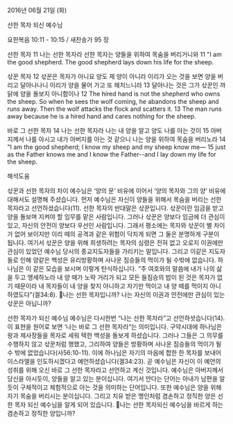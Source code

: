2016년 06월 21일 (화)

선한 목자 되신 예수님



요한복음 10:11 - 10:15 / 새찬송가 95 장


선한 목자
11 나는 선한 목자라 선한 목자는 양들을 위하여 목숨을 버리거니와 
11 "I am the good shepherd. The good shepherd lays down his life for the sheep. 

삯꾼 목자 
12 삯꾼은 목자가 아니요 양도 제 양이 아니라 이리가 오는 것을 보면 양을 버리고 달아나나니 이리가 양을 물어 가고 또 헤치느니라 13 달아나는 것은 그가 삯꾼인 까닭에 양을 돌보지 아니함이나 
12 The hired hand is not the shepherd who owns the sheep. So when he sees the wolf coming, he abandons the sheep and runs away. Then the wolf attacks the flock and scatters it. 13 The man runs away because he is a hired hand and cares nothing for the sheep. 

바로 그 선한 목자
14 나는 선한 목자라 나는 내 양을 알고 양도 나를 아는 것이 15 아버지께서 나를 아시고 내가 아버지를 아는 것 같으니 나는 양을 위하여 목숨을 버리노라 
14 "I am the good shepherd; I know my sheep and my sheep know me— 15 just as the Father knows me and I know the Father--and I lay down my life for the sheep.

해석도움





삯꾼과 선한 목자의 차이
예수님은 ‘양의 문’ 비유에 이어서 ‘양의 목자와 그의 양’ 비유에 대해서도 설명해 주셨습니다. 먼저 예수님은 자신이 양들을 위해서 목숨을 버리는 선한 목자라고 선언하셨습니다(11). 선한 목자의 반대말은 삯꾼입니다. 삯꾼이란 임금을 받고 양을 돌보며 지켜야 할 임무를 맡은 사람입니다. 그러나 삯꾼은 양보다 임금에 더 관심이 있고, 자신의 안전이 양보다 우선인 사람입니다. 그래서 평소에는 목자와 삯꾼이 별 차이가 없어 보이지만 이리 떼의 공격과 같은 위험이 닥치게 되면 그 둘은 분명하게 구분이 됩니다. 여기서 삯꾼은 양을 위해 희생하려는 목자의 심령은 전혀 없고 오로지 이권에만 관심이 있었던 예수님 당시의 종교지도자들을 가리키는 말입니다. 그리고 이같은 지도자들로 인해 양같은 백성은 유리방황하며 사나운 짐승들의 먹이가 될 수밖에 없습니다. 하나님은 이 같은 모습을 보시며 이렇게 탄식하십니다. “주 여호와의 말씀에 내가 나의 삶을 두고 맹세하노라 내 양 떼가 노략 거리가 되고 모든 들짐승의 밥이 된 것은 목자가 없기 때문이라 내 목자들이 내 양을 찾지 아니하고 자기만 먹이고 내 양 떼를 먹이지 아니하였도다”(겔34:8).
나는 선한 목자입니까? 나는 자신의 이권과 안전에만 관심이 있는 삯꾼은 아닙니까? 

선한 목자가 되신 예수님
예수님은 다시한번 “나는 선한 목자라”고 선언하셧습니다(14). 이 표현을 원어로 보면 ‘나는 바로 그 선한 목자라“는 의미입니다. 구약시대에 하나님은 왕과 제사장들을 목자로 세워 택한 백성을 돌보게 하셨습니다. 그러나 그들은 그 의무를 수행하지 않고 삯꾼처럼 행했고, 그리하여 양들은 방황하며 사나운 짐승들의 먹이가 될 수 밖에 없었습니다(사56:10-11). 이에 하나님은 자기의 마음에 합한 한 목자를 보내어 이스라엘을 인도하시겠다고 예언하셨습니다(겔34:23). 곧 예수님은 자신이 이 예언의 성취를 위해 오신 바로 그 선한 목자라고 선언하고 계신 것입니다. 예수님은 아버지께서 당신을 아시듯이, 양들을 알고 있는 분이십니다. 여기서 안다는 단어는 아내가 남편을 알 듯이 구체적이고 체험적으로 아는 것을 의미하는 단어입니다. 또한 예수님은 양을 위해 자기 목숨을 버리시는 분이십니다. 그리고 치유 받은 맹인처럼 겸손하고 정직한 양은 선한 목자 되신 예수님을 알게 되어 있습니다.
나는 선한 목자되신 예수님을 바르게 하는 겸손하고 정직한 양입니까?